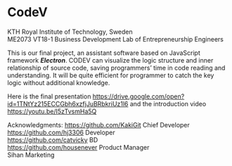  CodeV
======================================

KTH Royal Institute of Technology, Sweden   
ME2073 VT18-1 Business Development Lab of Entrepreneurship Engineers

This is our final project, an assistant software based on JavaScript framework ***Electron***. CODEV can visualize the logic structure and inner relationship of source code, saving programmers’ time in code reading and understanding. It will be quite efficient for programmer to catch the key logic without additional knowledge.



Here is the final presentation https://drive.google.com/open?id=1TNtYz215ECCGbh6xzfjJuBRbkriUz1l6 and the introduction video https://youtu.be/I5zTvsmHa5Q

Acknowledgments: 
https://github.com/KakiGit Chief Developer   
https://github.com/hj3306 Developer    
https://github.com/catvicky BD    
https://github.com/housenever Product Manager    
Sihan Marketing

